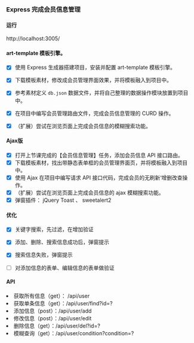 ###  Express 完成会员信息管理 

#### 运行

 http://localhost:3005/ 



#### art-template 模板引擎。

- [x] 使用 Express 生成器搭建项目，安装并配置 art-template 模板引擎。 
- [x] 下载模板素材，修改成会员管理界面效果，并将模板融入到项目中。 
- [x] 参考素材定义 `db.json` 数据文件，并将自己整理的数据操作模块放置到项目中。
- [x] 在项目中编写会员管理路由文件，完成会员信息管理的 CURD 操作。 
- [x] （扩展）尝试在浏览页面上完成会员信息的模糊搜索功能。



#### Ajax版

- [x] 打开上节课完成的【会员信息管理】任务，添加会员信息 API 接口路由。
- [x] 下载模板素材，找出带静态表单框的会员管理界面页，并将模板融入到项目中。
- [x] 使用 Ajax 在项目中编写请求 API 接口代码，完成会员的无刷新‘增删改查操作。
- [x] （扩展）尝试在浏览页面上完成会员信息的 ajax 模糊搜索功能。 
- [x] 弹窗插件： jQuery Toast  、 sweetalert2

#### 优化

- [x] 关键字搜索，先过滤，在增加验证
- [x] 添加、删除、搜索信息成功后，弹窗提示
- [x] 搜索信息失败，弹窗提示 
- [ ] 对添加信息的表单、编辑信息的表单做验证



#### API

  <li> 获取所有信息（get）： /api/user</li>

  <li>获取单条信息（get）：/api/user/find?id=?</li>

  <li>添加信息（post）：/api/user/add</li>

  <li>修改信息（post）：/api/user/edit</li>

  <li>删除信息（get）：/api/user/del?id=?</li>

  <li>模糊查询（get）：/api/user/condition?condition=?</li>







